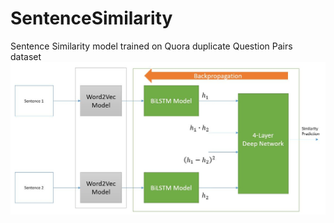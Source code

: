 # SentenceSimilarity
Sentence Similarity model trained on Quora duplicate Question Pairs dataset
![alt text](https://github.com/techbossmb/SentenceSimilarity/blob/master/sentencemodel.JPG?raw=true)

